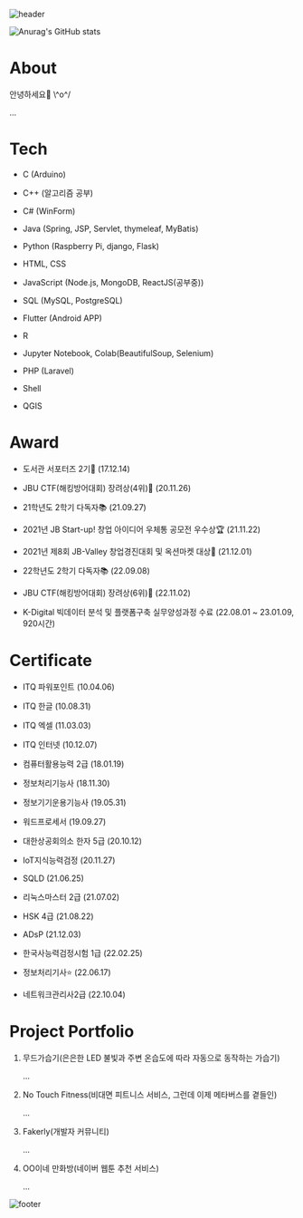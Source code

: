 ![header](https://capsule-render.vercel.app/api?type=waving&color=03C75B&height=400&section=header&text=Seung-Hwan%20Jung&fontSize=90&desc=Student&animation=fadeIn&fontColor=ffffff&fontAlign=50&fontAlignY=40&descSize=40&descAlign=50&descAlignY=60&stroke=FAE100&strokeWidth=3)

![Anurag's GitHub stats](https://github-readme-stats.vercel.app/api?username=kuma1105&theme=highcontrast&show_icons=true)

# About

안녕하세요🙌 \\^o^/

...

# Tech

- C (Arduino)

- C++ (알고리즘 공부)

- C# (WinForm)

- Java (Spring, JSP, Servlet, thymeleaf, MyBatis)

- Python (Raspberry Pi, django, Flask)

- HTML, CSS

- JavaScript (Node.js, MongoDB, ReactJS(공부중))

- SQL (MySQL, PostgreSQL)

- Flutter (Android APP)

- R

- Jupyter Notebook, Colab(BeautifulSoup, Selenium)

- PHP (Laravel)

- Shell

- QGIS

# Award

- 도서관 서포터즈 2기📢 (17.12.14)

- JBU CTF(해킹방어대회) 장려상(4위)🔐 (20.11.26)

- 21학년도 2학기 다독자📚 (21.09.27)

- 2021년 JB Start-up! 창업 아이디어 우체통 공모전 우수상🏆 (21.11.22)

- 2021년 제8회 JB-Valley 창업경진대회 및 옥션마켓 대상🥇 (21.12.01)

- 22학년도 2학기 다독자📚 (22.09.08)

- JBU CTF(해킹방어대회) 장려상(6위)🔐 (22.11.02)

- K-Digital 빅데이터 분석 및 플랫폼구축 실무양성과정 수료 (22.08.01 ~ 23.01.09, 920시간)

# Certificate

- ITQ 파워포인트 (10.04.06)

- ITQ 한글 (10.08.31)

- ITQ 엑셀 (11.03.03)

- ITQ 인터넷 (10.12.07)

- 컴퓨터활용능력 2급 (18.01.19)

- 정보처리기능사 (18.11.30)

- 정보기기운용기능사 (19.05.31)

- 워드프로세서 (19.09.27)

- 대한상공회의소 한자 5급 (20.10.12)

- IoT지식능력검정 (20.11.27)

- SQLD (21.06.25)

- 리눅스마스터 2급 (21.07.02)

- HSK 4급 (21.08.22)

- ADsP (21.12.03)

- 한국사능력검정시험 1급 (22.02.25)

- 정보처리기사⭐ (22.06.17)

- 네트워크관리사2급 (22.10.04)

# Project Portfolio

1. 무드가습기(은은한 LED 불빛과 주변 온습도에 따라 자동으로 동작하는 가습기)

   ...

2. No Touch Fitness(비대면 피트니스 서비스, 그런데 이제 메타버스를 곁들인)

   ...

3. Fakerly(개발자 커뮤니티)

   ...
   
4. OO이네 만화방(네이버 웹툰 추천 서비스)

   ...

![footer](https://capsule-render.vercel.app/api?section=footer&type=waving&color=395498&height=400&text=Thank%20you%20for%20comming😊&fontSize=60&fontAlignY=55&fontColor=ffffff&stroke=FAE100&strokeWidth=3)

<!-- https://github.com/kyechan99/capsule-render#descalign -->
<!-- https://github.com/anuraghazra/github-readme-stats/blob/master/themes/README.md -->
<!-- https://meyerweb.com/eric/tools/dencoder/ -->
